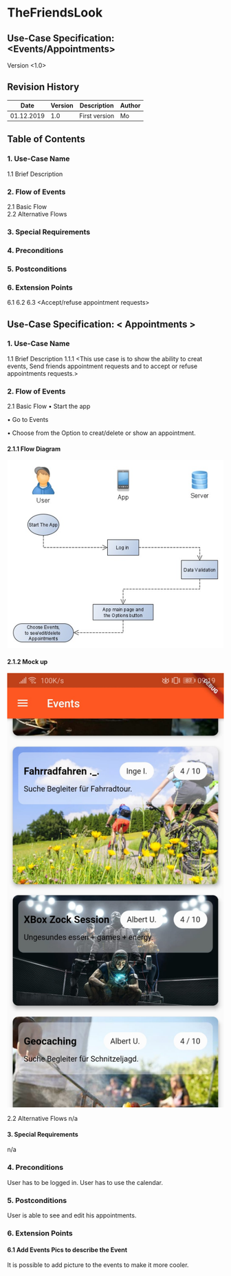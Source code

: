 # TheFriendsLook

## Use-Case Specification: <Events/Appointments>

Version <1.0>


 
## Revision History
| Date | Version | Description | Author 
| --- | --- | --- | ---
| 01.12.2019 | 1.0 | First version | Mo

## Table of Contents

### 1.	Use-Case Name	
1.1	Brief Description	
### 2.	Flow of Events	
2.1	Basic Flow	
2.2	Alternative Flows	
### 3.	Special Requirements	

### 4.	Preconditions	

### 5.	Postconditions	

### 6.	Extension Points	
6.1	<Set appointments to own calendar>
6.2 <Set appointments to friends calendar>
6.3 <Accept/refuse appointment requests>	
 
## Use-Case Specification: < Appointments >

### 1.	Use-Case Name 
1.1	Brief Description
1.1.1 <This use case is to show the ability to creat events, Send friends appointment requests and to accept or refuse appointments requests.>

### 2.	Flow of Events
2.1	Basic Flow 
•	Start the app

•	Go to Events

•	Choose from the Option to creat/delete or show an appointment.

#### 2.1.1	Flow Diagram
![Alt-Text](./images/UCappo.jpg)
#### 2.1.2	Mock up
![Alt-Text](./images/MUappo.jpeg)

2.2	Alternative Flows
n/a
#### 3.	Special Requirements
n/a
### 4.	Preconditions
User has to be logged in.
User has to use the calendar.
### 5.	Postconditions
User is able to see and edit his appointments.
### 6.	Extension Points

#### 6.1	Add Events Pics to describe the Event
It is possible to add picture to the events to make it more cooler.
